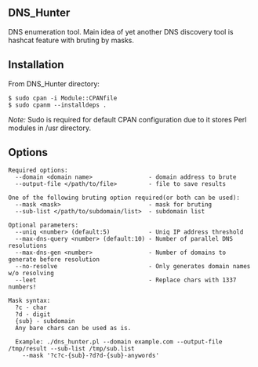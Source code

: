 ## DNS_Hunter
DNS enumeration tool.
Main idea of yet another DNS discovery tool is hashcat feature with bruting by masks.

## Installation
From DNS_Hunter directory:
```
$ sudo cpan -i Module::CPANfile
$ sudo cpanm --installdeps .
```
*Note:* Sudo is required for default CPAN configuration due to it stores Perl modules in /usr directory.

## Options

```
Required options:
  --domain <domain name>                - domain address to brute
  --output-file </path/to/file>         - file to save results
 
One of the following bruting option required(or both can be used):
  --mask <mask>                         - mask for bruting
  --sub-list </path/to/subdomain/list>  - subdomain list

Optional parameters:
  --uniq <number> (default:5)           - Uniq IP address threshold
  --max-dns-query <number> (default:10) - Number of parallel DNS resolutions
  --max-dns-gen <number>                - Number of domains to generate before resolution
  --no-resolve                          - Only generates domain names w/o resolving
  --leet                                - Replace chars with 1337 numbers!

Mask syntax:
  ?c - char
  ?d - digit
  {sub} - subdomain 
  Any bare chars can be used as is.
  
  Example: ./dns_hunter.pl --domain example.com --output-file /tmp/result --sub-list /tmp/sub.list
    --mask '?c?c-{sub}-?d?d-{sub}-anywords'
```
  

